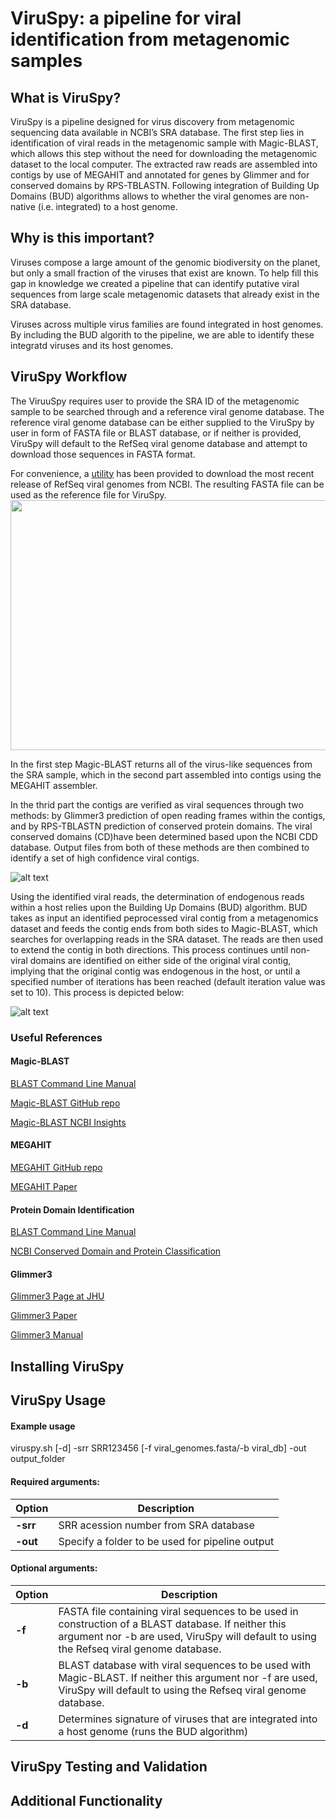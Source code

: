 # ViruSpy: a pipeline for viral identification from metagenomic samples

## What is ViruSpy?

ViruSpy is a pipeline designed for virus discovery from metagenomic sequencing data available in NCBI’s SRA database. The first step lies in identification of viral reads in the metagenomic sample with Magic-BLAST, which allows this step without the need for downloading the metagenomic dataset to the local computer. The extracted raw reads are assembled into contigs by use of MEGAHIT and annotated for genes by Glimmer and for conserved domains by RPS-TBLASTN. Following integration of Building Up Domains (BUD) algorithms allows to whether the viral genomes are non-native (i.e. integrated) to a host genome.

## Why is this important?

Viruses compose a large amount of the genomic biodiversity on the planet, but only a small fraction of the viruses that exist are known. To help fill this gap in knowledge we created a pipeline that can identify putative viral sequences from large scale metagenomic datasets that already exist in the SRA database.

Viruses across multiple virus families are found integrated in host genomes. By including the BUD algorith to the pipeline, we are able to identify these integratd viruses and its host genomes.

## ViruSpy Workflow

The ViruuSpy requires user to provide the SRA ID of the metagenomic sample to be searched through and a reference viral genome database. The reference viral genome database can be either supplied to the ViruSpy by user in form of FASTA file or BLAST database, or if neither is provided, ViruSpy will default to the RefSeq viral genome database and attempt to download those sequences in FASTA format. 

For convenience, a [utility](https://github.com/NCBI-Hackathons/VirusCore/blob/master/get_refseq_viral_seqs.sh) has been provided to download the most recent release of RefSeq viral genomes from NCBI. The resulting FASTA file can be used as the reference file for ViruSpy.
<img src="https://github.com/NCBI-Hackathons/VirusCore/blob/master/input.png" height="400" width="550">

In the first step Magic-BLAST returns all of the virus-like sequences from the SRA sample, which in the second part assembled into contigs using the MEGAHIT assembler.

In the thrid part the contigs are verified as viral sequences through two methods: by Glimmer3 prediction of open reading frames within the contigs, and by RPS-TBLASTN prediction of conserved protein domains. The viral conserved domains (CD)have been determined based upon the NCBI CDD database. Output files from both of these methods are then combined to identify a set of high confidence viral contigs. 

![alt text](https://github.com/NCBI-Hackathons/VirusCore/blob/master/Workflow_Diagram.JPG "Workflow Overview")

Using the identified viral reads, the determination of endogenous reads within a host relies upon the Building Up Domains (BUD) algorithm. BUD takes as input an identified peprocessed viral contig from a metagenomics dataset and feeds the contig ends from both sides to Magic-BLAST, which searches for overlapping reads in the SRA dataset. The reads are then used to extend the contig in both directions. This process continues until non-viral domains are identified on either side of the original viral contig, implying that the original contig was endogenous in the host, or until a specified number of iterations has been reached (default iteration value was set to 10). This process is depicted below:

![alt text](https://github.com/NCBI-Hackathons/VirusCore/blob/master/BUD_Algorithm.JPG "Building Up Domains Algorithm")
### Useful References

#### Magic-BLAST

[BLAST Command Line Manual](https://www.ncbi.nlm.nih.gov/books/NBK279690/)

[Magic-BLAST GitHub repo](https://github.com/boratyng/magicblast)

[Magic-BLAST NCBI Insights](https://ncbiinsights.ncbi.nlm.nih.gov/2016/10/13/introducing-magic-blast/)

#### MEGAHIT

[MEGAHIT GitHub repo](https://github.com/voutcn/megahit)

[MEGAHIT Paper](https://www.ncbi.nlm.nih.gov/pubmed/25609793)

#### Protein Domain Identification

[BLAST Command Line Manual](https://www.ncbi.nlm.nih.gov/books/NBK279690/)

[NCBI Conserved Domain and Protein Classification](https://www.ncbi.nlm.nih.gov/Structure/cdd/cdd_help.shtml)

#### Glimmer3

[Glimmer3 Page at JHU](https://ccb.jhu.edu/software/glimmer/)

[Glimmer3 Paper](https://ccb.jhu.edu/papers/glimmer3.pdf)

[Glimmer3 Manual](https://ccb.jhu.edu/software/glimmer/glim302notes.pdf)

## Installing ViruSpy

## ViruSpy Usage

#### Example usage

viruspy.sh [-d] -srr SRR123456 [-f viral_genomes.fasta/-b viral_db] -out output_folder

#### Required arguments:

| Option     | Description                                     |
|------------|-------------------------------------------------|
| **-srr**   | SRR acession number from SRA database           |
| **-out**   | Specify a folder to be used for pipeline output |

#### Optional arguments:

| Option    | Description |
|-----------|-------------|
| **-f**    |FASTA file containing viral sequences to be used in construction of a BLAST database. If neither this argument nor -b are used, ViruSpy will default to using the Refseq viral genome database.|
| **-b**    |BLAST database with viral sequences to be used with Magic-BLAST. If neither this argument nor -f are used, ViruSpy will default to using the Refseq viral genome database.|
| **-d**    |Determines signature of viruses that are integrated into a host genome (runs the BUD algorithm)|

## ViruSpy Testing and Validation

## Additional Functionality












